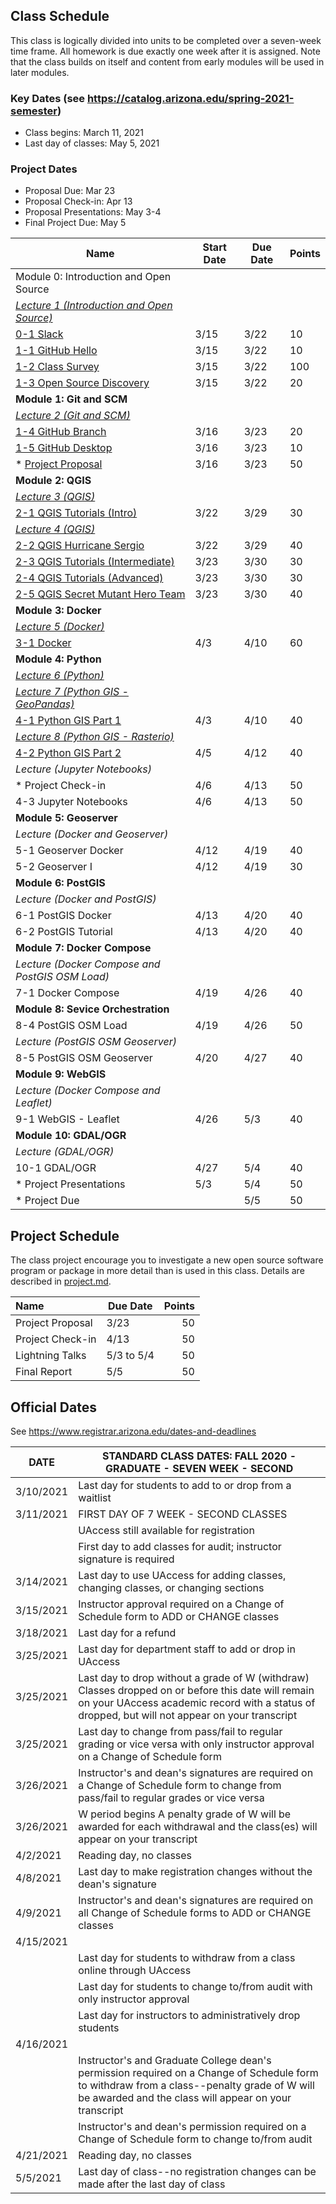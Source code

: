 
## Class Schedule

This class is logically divided into units to be completed over a seven-week time frame. All homework is due exactly one week after it is assigned. Note that the class builds on itself and content from early modules will be used in later modules.

### Key Dates (see https://catalog.arizona.edu/spring-2021-semester)
- Class begins: March 11, 2021
- Last day of classes:  May 5, 2021

### Project Dates
- Proposal Due: Mar 23
- Proposal Check-in: Apr 13
- Proposal Presentations: May 3-4
- Final Project Due: May 5

|  **Name** | **Start Date** | **Due Date** | **Points** |
| --- | --- | --- | --- |
|  Module 0: Introduction and Open Source |  |  |  |
|  _[Lecture 1 (Introduction and Open Source)](https://arizona.hosted.panopto.com/Panopto/Pages/Viewer.aspx?id=919a1d53-49a6-4882-b3ff-ace20037dba9)_ |  |  |  |
|  [0-1 Slack](https://classroom.github.com/a/Opx-gjRk) | 3/15 | 3/22 | 10 |
|  [1-1 GitHub Hello](https://classroom.github.com/a/mkuueFXg) | 3/15 | 3/22 | 10 |
|  [1-2 Class Survey](https://classroom.github.com/a/YDntsZrK) | 3/15 | 3/22 | 100 |
|  [1-3 Open Source Discovery](https://classroom.github.com/a/xIYhGgRH) | 3/15 | 3/22 | 20 |
|  **Module 1: Git and SCM** |  |  |  |
|  _[Lecture 2 (Git and SCM)](https://arizona.hosted.panopto.com/Panopto/Pages/Viewer.aspx?id=f1a13e1f-58c2-41c8-9551-ace200587df8)_ |  |  |  |
|  [1-4 GitHub Branch](https://classroom.github.com/a/ymd19aRA) | 3/16 | 3/23 | 20 |
|  [1-5 GitHub Desktop](https://classroom.github.com/a/WE6RYKjt) | 3/16 | 3/23 | 10 |
|  * [Project Proposal](https://classroom.github.com/a/-ubj04VP) | 3/16| 3/23 | 50 |
|  **Module 2: QGIS** |  |  |  |
|  _[Lecture 3 (QGIS)](https://arizona.hosted.panopto.com/Panopto/Pages/Viewer.aspx?id=4cb63b52-f69c-4503-9c9a-acf001718270)_ |  |  |  |
|  [2-1 QGIS Tutorials (Intro)](https://classroom.github.com/a/PnNH7GNI) | 3/22 | 3/29 | 30 |
|  _[Lecture 4 (QGIS)](https://arizona.hosted.panopto.com/Panopto/Pages/Viewer.aspx?id=5f45239c-2b66-4ec6-baea-acf1003fc8ec)_ |  |  |  |
|  [2-2 QGIS Hurricane Sergio](https://classroom.github.com/a/WgQJdCiQ) | 3/22 | 3/29 | 40 |
|  [2-3 QGIS Tutorials (Intermediate)](https://classroom.github.com/a/9mQoOsqR) | 3/23 | 3/30 | 30 |
|  [2-4 QGIS Tutorials (Advanced)](https://classroom.github.com/a/n9YjJ8ek) | 3/23 | 3/30 | 30 |
|  [2-5 QGIS Secret Mutant Hero Team](https://classroom.github.com/a/EsVz7edL) | 3/23 | 3/30 | 40 |
|  **Module 3: Docker** |  |  |  |
|  _[Lecture 5 (Docker)](https://arizona.hosted.panopto.com/Panopto/Pages/Viewer.aspx?id=68d6f0b5-800f-41b8-910e-acfd00866fa7)_ |  |  |  |
|  [3-1 Docker](https://classroom.github.com/a/58-Il0SS) | 4/3 | 4/10 | 60 |
|  **Module 4: Python** |  |  |  |
|  _[Lecture 6 (Python)](https://arizona.hosted.panopto.com/Panopto/Pages/Viewer.aspx?id=1c1fa177-a7dd-4504-9c17-ad0000519b0c)_ |  |  |  |
|  _[Lecture 7 (Python GIS - GeoPandas)](https://arizona.hosted.panopto.com/Panopto/Pages/Viewer.aspx?id=d4cd2ed0-befd-493c-8bd7-ad000062a945)_ |  |  |  |
|  [4-1 Python GIS Part 1](https://classroom.github.com/a/K1ymquXP) | 4/3 | 4/10 | 40 |
|  _[Lecture 8 (Python GIS - Rasterio)](https://arizona.hosted.panopto.com/Panopto/Pages/Viewer.aspx?id=480a6464-1439-4db1-b4d8-ad0300625448)_ |  |  |  |
|  [4-2 Python GIS Part 2](https://classroom.github.com/a/0pWzXY8a) | 4/5 | 4/12 | 40 |
|  _Lecture (Jupyter Notebooks)_ |  |  |  
|  * Project Check-in | 4/6 | 4/13 | 50 |
|  4-3 Jupyter Notebooks | 4/6 | 4/13 | 50 |
|  **Module 5: Geoserver** |  |  |  |
|  _Lecture (Docker and Geoserver)_ |  |  |  |
|  5-1 Geoserver Docker | 4/12 | 4/19 | 40 |
|  5-2 Geoserver I | 4/12 | 4/19 | 30 |
|  **Module 6: PostGIS** |  |  |  |
|  _Lecture (Docker and PostGIS)_ |  |  |  |
|  6-1 PostGIS Docker | 4/13 | 4/20 | 40 |
|  6-2 PostGIS Tutorial | 4/13 | 4/20 | 40 |
|  **Module 7: Docker Compose** |  |  |  |
|  _Lecture (Docker Compose and PostGIS OSM Load)_ |  |  |  |
|  7-1 Docker Compose | 4/19 | 4/26 | 40 |
|  **Module 8: Sevice Orchestration** |  |  |  |
|  8-4 PostGIS OSM Load | 4/19 | 4/26 | 50 |
|  _Lecture (PostGIS OSM Geoserver)_ |  |  |  |
|  8-5 PostGIS OSM Geoserver | 4/20 | 4/27 | 40 |
|  **Module 9: WebGIS** |  |  |  |
|  _Lecture (Docker Compose and Leaflet)_ |  |  |  |
|  9-1 WebGIS - Leaflet | 4/26 | 5/3 | 40 |
|  **Module 10: GDAL/OGR** |  |  |  |
|  _Lecture (GDAL/OGR)_ |  |  |  |
|  10-1 GDAL/OGR | 4/27 | 5/4 | 40 |
|  * Project Presentations | 5/3 | 5/4 | 50 |
|  * Project Due |  | 5/5 | 50 |


## Project Schedule
The class project encourage you to investigate a new open source software program or package in more detail than
is used in this class. Details are described in [project.md](project.md).

| Name | Due Date | Points |
| :--- | --- | ---: |
| Project Proposal | 3/23 |  50  |
| Project Check-in | 4/13 | 50  |
| Lightning Talks | 5/3 to 5/4 | 50  |
| Final Report | 5/5 | 50  |

## Official Dates
See https://www.registrar.arizona.edu/dates-and-deadlines

|  DATE | STANDARD CLASS DATES: FALL 2020 - GRADUATE - SEVEN WEEK - SECOND |
| --- | --- |
|  3/10/2021 | Last day for students to add to or drop from a waitlist |
|  3/11/2021 | FIRST DAY OF 7 WEEK - SECOND CLASSES |
|  | UAccess still available for registration |
|  | First day to add classes for audit; instructor signature is required |
|  3/14/2021 | Last day to use UAccess for adding classes, changing classes, or changing sections |
|  3/15/2021 | Instructor approval required on a Change of Schedule form to ADD or CHANGE classes |
|  3/18/2021 | Last day for a refund |
|  3/25/2021 | Last day for department staff to add or drop in UAccess |
|  3/25/2021 | Last day to drop without a grade of W (withdraw) Classes dropped on or before this date will remain on your UAccess academic record with a status of dropped, but will not appear on your transcript |
|  3/25/2021 | Last day to change from pass/fail to regular grading or vice versa with only instructor approval on a Change of Schedule form |
|  3/26/2021 | Instructor's and dean's signatures are required on a Change of Schedule form to change from pass/fail to regular grades or vice versa |
|  3/26/2021 | W period begins A penalty grade of W will be awarded for each withdrawal and the class(es) will appear on your transcript |
|  4/2/2021| Reading day, no classes |
|  4/8/2021| Last day to make registration changes without the dean's signature |
|  4/9/2021 | Instructor's and dean's signatures are required on all Change of Schedule forms to ADD or CHANGE classes |
|  4/15/2021 |  |
|  | Last day for students to withdraw from a class online through UAccess |
|  | Last day for students to change to/from audit with only instructor approval |
|  | Last day for instructors to administratively drop students |
|  4/16/2021 |  |
|  | Instructor's and Graduate College dean's permission required on a Change of Schedule form to withdraw from a class--penalty grade of W will be awarded and the class will appear on your transcript |
|  | Instructor's and dean's permission required on a Change of Schedule form to change to/from audit |
|  4/21/2021| Reading day, no classes |
|  5/5/2021 | Last day of class--no registration changes can be made after the last day of class |
